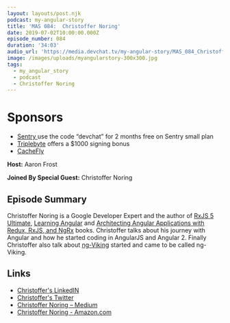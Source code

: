 ```yaml
---
layout: layouts/post.njk
podcast: my-angular-story
title: 'MAS 084:  Christoffer Noring'
date: 2019-07-02T10:00:00.000Z
episode_number: 084
duration: '34:03'
audio_url: 'https://media.devchat.tv/my-angular-story/MAS_084_Christoffer_Noring.mp3'
image: /images/uploads/myangularstory-300x300.jpg
tags:
  - my_angular_story
  - podcast
  - Christoffer Noring
---
```

# Sponsors

* [Sentry ](https://sentry.io/welcome/) use the code “devchat” for 2 months free on Sentry small plan
* [Triplebyte](https://triplebyte.com/astory) offers a $1000 signing bonus
* [CacheFly](https://www.cachefly.com)

**Host:** Aaron Frost

**Joined By Special Guest:** Christoffer Noring

## Episode Summary

Christoffer Noring is a Google Developer Expert and the author of  [RxJS 5 Ultimate](https://www.gitbook.com/book/chrisnoring/rxjs-5-ultimate/details), [Learning Angular](https://www.amazon.com/gp/product/1787124924/ref=dbs_a_def_rwt_bibl_vppi_i1) and [Architecting Angular Applications with Redux, RxJS, and NgRx](https://www.amazon.com/gp/product/B0753HNW7Z/ref=dbs_a_def_rwt_bibl_vppi_i0) books. Christoffer talks about his journey with Angular and how he started coding in AngularJS and Angular 2. Finally Christoffer also talk about [ng-Viking](https://ngvikings.org) started and came to be called ng-Viking. 

## Links

* [Christoffer's LinkedIN](https://uk.linkedin.com/in/christoffer-noring-3257061)
* [Christoffer's Twitter](https://twitter.com/chris_noring?lang=en)
* [Christoffer Noring – Medium](https://medium.com/@noringc)
* [Christoffer Noring - Amazon.com](https://www.amazon.com/Christoffer-Noring/e/B0778XCXSL)

##
